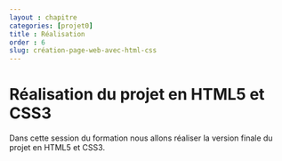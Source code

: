 ```yaml
---
layout : chapitre
categories: [projet0]
title : Réalisation
order : 6
slug: création-page-web-avec-html-css
---
```


# Réalisation du projet en HTML5 et CSS3

Dans cette session du formation nous allons réaliser la version finale du projet en HTML5 et CSS3.